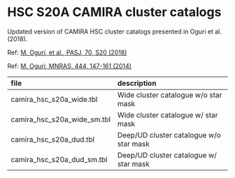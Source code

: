 # HSC S20A CAMIRA cluster catalogs

Updated version of CAMIRA HSC cluster catalogs presented in Oguri et al. (2018).

Ref: [M. Oguri, et al., PASJ, 70, S20 (2018)](https://ui.adsabs.harvard.edu/abs/2018PASJ...70S..20O/abstract) 

Ref: [M. Oguri, MNRAS, 444, 147-161 (2014)](https://ui.adsabs.harvard.edu/abs/2014MNRAS.444..147O)

| file       | description |
|:---        |:---     |
| camira_hsc_s20a_wide.tbl | Wide cluster catalogue w/o star mask  |
| camira_hsc_s20a_wide_sm.tbl | Wide cluster catalogue w/ star mask  |
| camira_hsc_s20a_dud.tbl | Deep/UD cluster catalogue w/o star mask |
| camira_hsc_s20a_dud_sm.tbl | Deep/UD cluster catalogue w/ star mask |
